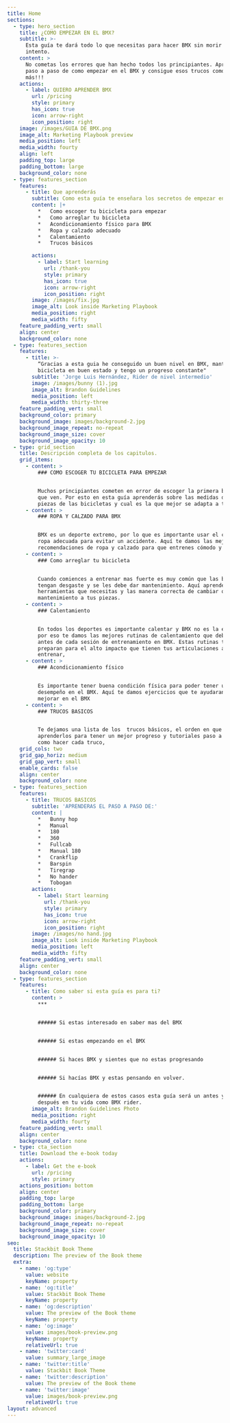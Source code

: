 ```yaml
---
title: Home
sections:
  - type: hero_section
    title: ¿COMO EMPEZAR EN EL BMX?
    subtitle: >-
      Esta guía te dará todo lo que necesitas para hacer BMX sin morir en el
      intento.
    content: >
      No cometas los errores que han hecho todos los principiantes. Aprende el
      paso a paso de como empezar en el BMX y consigue esos trucos como nadie
      más!!!
    actions:
      - label: QUIERO APRENDER BMX
        url: /pricing
        style: primary
        has_icon: true
        icon: arrow-right
        icon_position: right
    image: /images/GUIA DE BMX.png
    image_alt: Marketing Playbook preview
    media_position: left
    media_width: fourty
    align: left
    padding_top: large
    padding_bottom: large
    background_color: none
  - type: features_section
    features:
      - title: Que aprenderás
        subtitle: Como esta guía te enseñara los secretos de empezar en el BMX
        content: |+
          *   Como escoger tu bicicleta para empezar
          *   Como arreglar tu bicicleta
          *   Acondicionamiento físico para BMX
          *   Ropa y calzado adecuado
          *   Calentamiento
          *   Trucos básicos 

        actions:
          - label: Start learning
            url: /thank-you
            style: primary
            has_icon: true
            icon: arrow-right
            icon_position: right
        image: /images/fix.jpg
        image_alt: Look inside Marketing Playbook
        media_position: right
        media_width: fifty
    feature_padding_vert: small
    align: center
    background_color: none
  - type: features_section
    features:
      - title: >-
          “Gracias a esta guia he conseguido un buen nivel en BMX, mantengo mi
          bicicleta en buen estado y tengo un progreso constante"
        subtitle: 'Jorge Luis Hernández, Rider de nivel intermedio'
        image: /images/bunny (1).jpg
        image_alt: Brandon Guidelines
        media_position: left
        media_width: thirty-three
    feature_padding_vert: small
    background_color: primary
    background_image: images/background-2.jpg
    background_image_repeat: no-repeat
    background_image_size: cover
    background_image_opacity: 10
  - type: grid_section
    title: Descripción completa de los capitulos.
    grid_items:
      - content: >
          ### COMO ESCOGER TU BICICLETA PARA EMPEZAR


          Muchos principiantes cometen en error de escoger la primera bicicleta
          que ven. Por esto en esta guía aprenderás sobre las medidas de las
          piezas de las bicicletas y cual es la que mejor se adapta a tí. 
      - content: >
          ### ROPA Y CALZADO PARA BMX


          BMX es un deporte extremo, por lo que es importante usar el calzado y
          ropa adecuada para evitar un accidente. Aquí te damos las mejores
          recomendaciones de ropa y calzado para que entrenes cómodo y seguro.
      - content: >
          ### Como arreglar tu bicicleta


          Cuando comiences a entrenar mas fuerte es muy común que las bicicletas
          tengan desgaste y se les debe dar mantenimiento. Aquí aprenderás las
          herramientas que necesitas y las manera correcta de cambiar o darle
          mantenimiento a tus piezas.
      - content: >
          ### Calentamiento


          En todos los deportes es importante calentar y BMX no es la excepción,
          por eso te damos las mejores rutinas de calentamiento que debes hacer
          antes de cada sesión de entrenamiento en BMX. Estas rutinas te
          preparan para el alto impacto que tienen tus articulaciones al
          entrenar,
      - content: >
          ### Acondicionamiento físico 


          Es importante tener buena condición física para poder tener un mejor
          desempeño en el BMX. Aquí te damos ejercicios que te ayudaran a
          mejorar en el BMX
      - content: >
          ### TRUCOS BASICOS


          Te dejamos una lista de los  trucos básicos, el orden en que debes
          aprenderlos para tener un mejor progreso y tutoriales paso a paso de
          como hacer cada truco,
    grid_cols: two
    grid_gap_horiz: medium
    grid_gap_vert: small
    enable_cards: false
    align: center
    background_color: none
  - type: features_section
    features:
      - title: TRUCOS BASICOS
        subtitle: 'APRENDERAS EL PASO A PASO DE:'
        content: |
          *   Bunny hop
          *   Manual
          *   180
          *   360
          *   Fullcab
          *   Manual 180
          *   Crankflip
          *   Barspin
          *   Tiregrap
          *   No hander
          *   Tobogan
        actions:
          - label: Start learning
            url: /thank-you
            style: primary
            has_icon: true
            icon: arrow-right
            icon_position: right
        image: /images/no hand.jpg
        image_alt: Look inside Marketing Playbook
        media_position: left
        media_width: fifty
    feature_padding_vert: small
    align: center
    background_color: none
  - type: features_section
    features:
      - title: Como saber si esta guía es para ti?
        content: >
          ***


          ###### Si estas interesado en saber mas del BMX


          ###### Si estas empezando en el BMX


          ###### Si haces BMX y sientes que no estas progresando


          ###### Si hacías BMX y estas pensando en volver.


          ###### En cualquiera de estos casos esta guía será un antes y un
          después en tu vida como BMX rider.
        image_alt: Brandon Guidelines Photo
        media_position: right
        media_width: fourty
    feature_padding_vert: small
    align: center
    background_color: none
  - type: cta_section
    title: Download the e-book today
    actions:
      - label: Get the e-book
        url: /pricing
        style: primary
    actions_position: bottom
    align: center
    padding_top: large
    padding_bottom: large
    background_color: primary
    background_image: images/background-2.jpg
    background_image_repeat: no-repeat
    background_image_size: cover
    background_image_opacity: 10
seo:
  title: Stackbit Book Theme
  description: The preview of the Book theme
  extra:
    - name: 'og:type'
      value: website
      keyName: property
    - name: 'og:title'
      value: Stackbit Book Theme
      keyName: property
    - name: 'og:description'
      value: The preview of the Book theme
      keyName: property
    - name: 'og:image'
      value: images/book-preview.png
      keyName: property
      relativeUrl: true
    - name: 'twitter:card'
      value: summary_large_image
    - name: 'twitter:title'
      value: Stackbit Book Theme
    - name: 'twitter:description'
      value: The preview of the Book theme
    - name: 'twitter:image'
      value: images/book-preview.png
      relativeUrl: true
layout: advanced
---
```

